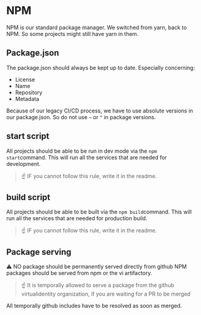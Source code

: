# NPM
NPM is our standard package manager. We switched from yarn, back to NPM. So some projects might still have yarn in them.

## Package.json
The package.json should always be kept up to date. Especially concerning:
- License
- Name
- Repository
- Metadata

Because of our legacy CI/CD process, we have to use absolute versions in our package.json. So do not use `~` or `^` in package versions.

## start script
All projects should be able to be run in dev mode via the `npm start`command.
This will run all the services that are needed for development.  
>☝️ IF you cannot follow this rule, write it in the readme.

## build script
All projects should be able to be built via the `npm build`command.
This will run all the services that are needed for production build.  
>☝️ IF you cannot follow this rule, write it in the readme.

## Package serving
⚠️ NO package should be permanently served directly from github
NPM packages should be served from npm or the vi artifactory.

>☝️ It is temporally allowed to serve a package from the github virtualidentity organization, if you are waiting for a PR to be merged

All temporally github includes have to be resolved as soon as merged.

